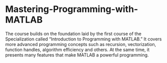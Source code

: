 # Mastering-Programming-with-MATLAB

The course builds on the foundation laid by the first course of the Specialization called “Introduction to Programming with MATLAB.” It covers more advanced programming concepts such as recursion, vectorization, function handles, algorithm efficiency and others. At the same time, it presents many features that make MATLAB a powerful programming.
